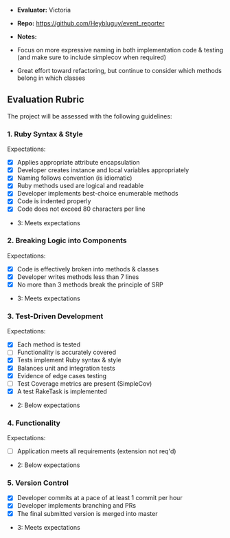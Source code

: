* **Evaluator:** Victoria
* **Repo:** https://github.com/Heybluguy/event_reporter
* **Notes:**

* Focus on more expressive naming in both implementation code & testing (and make sure to include simplecov when required)
* Great effort toward refactoring, but continue to consider which methods belong in which classes

## Evaluation Rubric

The project will be assessed with the following guidelines:

### 1. Ruby Syntax & Style

Expectations: 

- [x] Applies appropriate attribute encapsulation  
- [x] Developer creates instance and local variables appropriately
- [x] Naming follows convention (is idiomatic)
- [x] Ruby methods used are logical and readable  
- [x] Developer implements best-choice enumerable methods
- [x] Code is indented properly
- [x] Code does not exceed 80 characters per line  

* 3: Meets expectations

### 2. Breaking Logic into Components

Expectations: 

- [x] Code is effectively broken into methods & classes 
- [x] Developer writes methods less than 7 lines 
- [x] No more than 3 methods break the principle of SRP 

* 3: Meets expectations


### 3. Test-Driven Development

Expectations: 

- [x] Each method is tested  
- [ ] Functionality is accurately covered
- [x] Tests implement Ruby syntax & style   
- [x] Balances unit and integration tests 
- [x] Evidence of edge cases testing 
- [ ] Test Coverage metrics are present (SimpleCov)
- [x] A test RakeTask is implemented

* 2: Below expectations


### 4. Functionality

Expectations: 

- [ ] Application meets all requirements (extension not req'd)

* 2: Below expectations


### 5. Version Control

- [x] Developer commits at a pace of at least 1 commit per hour
- [x] Developer implements branching and PRs
- [x] The final submitted version is merged into master

* 3: Meets expectations

